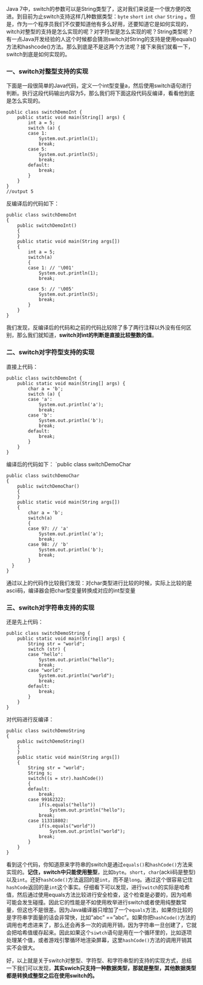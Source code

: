 Java 7中，switch的参数可以是String类型了，这对我们来说是一个很方便的改进。到目前为止switch支持这样几种数据类型：`byte` `short` `int` `char` `String` 。但是，作为一个程序员我们不仅要知道他有多么好用，还要知道它是如何实现的，witch对整型的支持是怎么实现的呢？对字符型是怎么实现的呢？String类型呢？有一点Java开发经验的人这个时候都会猜测switch对String的支持是使用equals()方法和hashcode()方法。那么到底是不是这两个方法呢？接下来我们就看一下，switch到底是如何实现的。

<!--more-->

### 一、switch对整型支持的实现

下面是一段很简单的Java代码，定义一个int型变量a，然后使用switch语句进行判断。执行这段代码输出内容为5，那么我们将下面这段代码反编译，看看他到底是怎么实现的。

    public class switchDemoInt {
        public static void main(String[] args) {
            int a = 5;
            switch (a) {
            case 1:
                System.out.println(1);
                break;
            case 5:
                System.out.println(5);
                break;
            default:
                break;
            }
        }
    }
    //output 5


反编译后的代码如下：

    public class switchDemoInt
    {
        public switchDemoInt()
        {
        }
        public static void main(String args[])
        {
            int a = 5;
            switch(a)
            {
            case 1: // '\001'
                System.out.println(1);
                break;

            case 5: // '\005'
                System.out.println(5);
                break;
            }
        }
    }


我们发现，反编译后的代码和之前的代码比较除了多了两行注释以外没有任何区别，那么我们就知道，**switch对int的判断是直接比较整数的值**。

### 二、switch对字符型支持的实现

直接上代码：

    public class switchDemoInt {
        public static void main(String[] args) {
            char a = 'b';
            switch (a) {
            case 'a':
                System.out.println('a');
                break;
            case 'b':
                System.out.println('b');
                break;
            default:
                break;
            }
        }
    }


编译后的代码如下： `public class switchDemoChar

    public class switchDemoChar
    {
        public switchDemoChar()
        {
        }
        public static void main(String args[])
        {
            char a = 'b';
            switch(a)
            {
            case 97: // 'a'
                System.out.println('a');
                break;
            case 98: // 'b'
                System.out.println('b');
                break;
            }
      }
    }


通过以上的代码作比较我们发现：对char类型进行比较的时候，实际上比较的是ascii码，编译器会把char型变量转换成对应的int型变量

### 三、switch对字符串支持的实现

还是先上代码：

    public class switchDemoString {
        public static void main(String[] args) {
            String str = "world";
            switch (str) {
            case "hello":
                System.out.println("hello");
                break;
            case "world":
                System.out.println("world");
                break;
            default:
                break;
            }
        }
    }


对代码进行反编译：

    public class switchDemoString
    {
        public switchDemoString()
        {
        }
        public static void main(String args[])
        {
            String str = "world";
            String s;
            switch((s = str).hashCode())
            {
            default:
                break;
            case 99162322:
                if(s.equals("hello"))
                    System.out.println("hello");
                break;
            case 113318802:
                if(s.equals("world"))
                    System.out.println("world");
                break;
            }
        }
    }


看到这个代码，你知道原来字符串的switch是通过`equals()`和`hashCode()`方法来实现的。**记住，switch中只能使用整型**，比如`byte`。`short`，`char`(ackii码是整型)以及`int`。还好`hashCode()`方法返回的是`int`，而不是`long`。通过这个很容易记住`hashCode`返回的是`int`这个事实。仔细看下可以发现，进行`switch`的实际是哈希值，然后通过使用equals方法比较进行安全检查，这个检查是必要的，因为哈希可能会发生碰撞。因此它的性能是不如使用枚举进行switch或者使用纯整数常量，但这也不是很差。因为Java编译器只增加了一个`equals`方法，如果你比较的是字符串字面量的话会非常快，比如”abc” ==”abc”。如果你把`hashCode()`方法的调用也考虑进来了，那么还会再多一次的调用开销，因为字符串一旦创建了，它就会把哈希值缓存起来。因此如果这个`siwtch`语句是用在一个循环里的，比如逐项处理某个值，或者游戏引擎循环地渲染屏幕，这里`hashCode()`方法的调用开销其实不会很大。

好，以上就是关于switch对整型、字符型、和字符串型的支持的实现方式，总结一下我们可以发现，**其实swich只支持一种数据类型，那就是整型，其他数据类型都是转换成整型之后在使用switch的。**